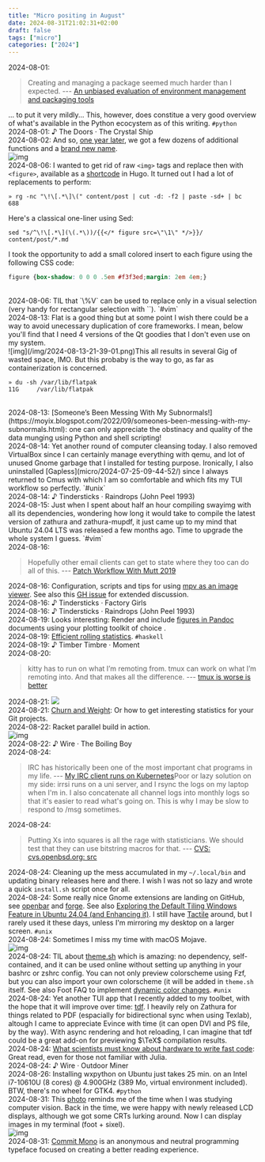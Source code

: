 ```yaml
---
title: "Micro positing in August"
date: 2024-08-31T21:02:31+02:00
draft: false
tags: ["micro"]
categories: ["2024"]
---
```


<a href="#" style="text-decoration: none;">2024-08-01</a>:

> Creating and managing a package seemed much harder than I expected. --- [An unbiased evaluation of environment management and packaging tools](https://alpopkes.com/posts/python/packaging_tools/)

... to put it very mildly... This, however, does constitue a very good overview of what's available in the Python ecocystem as of this writing. `#python`<br>
<a href="#" style="text-decoration: none;">2024-08-01</a>: ♪ The Doors · The Crystal Ship<br>
<a href="#" style="text-decoration: none;">2024-08-02</a>: And so, [one year later](https://writings.stephenwolfram.com/2024/01/the-story-continues-announcing-version-14-of-wolfram-language-and-mathematica/), we got a few dozens of additional functions and a [brand new name](https://writings.stephenwolfram.com/2024/07/yet-more-new-ideas-and-new-functions-launching-version-14-1-of-wolfram-language-mathematica/).<br>![img](/img/2024-08-02-16-15-50.png)<br>
<a href="#" style="text-decoration: none;">2024-08-06</a>: I wanted to get rid of raw `<img>` tags and replace then with `<figure>`, available as a [shortcode](https://gohugo.io/content-management/shortcodes/#figure) in Hugo. It turned out I had a lot of replacements to perform:

```shell
» rg -nc "\!\[.*\]\(" content/post | cut -d: -f2 | paste -sd+ | bc
688
```

Here's a classical one-liner using Sed:
```shell
sed "s/^\!\[.*\](\(.*\))/{{</* figure src=\"\1\" */>}}/ content/post/*.md
```

I took the opportunity to add a small colored insert to each figure using the following CSS code:
```css
figure {box-shadow: 0 0 0 .5em #f3f3ed;margin: 2em 4em;}
```
<br>
<a href="#" style="text-decoration: none;">2024-08-06</a>: TIL that `\%V` can be used to replace only in a visual selection (very handy for rectangular selection with `<C-V>`). `#vim`<br>
<a href="#" style="text-decoration: none;">2024-08-13</a>: Flat is a good thing but at some point I wish there could be a way to avoid unecessary duplication of core frameworks. I mean, below you'll find that I need 4 versions of the Qt goodies that I don't even use on my system.<br>![img](/img/2024-08-13-21-39-01.png)This all results in several Gig of wasted space, IMO. But this probaby is the way to go, as far as containerization is concerned.

```shell
» du -sh /var/lib/flatpak
11G     /var/lib/flatpak
```
<br>
<a href="#" style="text-decoration: none;">2024-08-13</a>: [Someone’s Been Messing With My Subnormals!](https://moyix.blogspot.com/2022/09/someones-been-messing-with-my-subnormals.html): one can only appreciate the obstinacy and quality of the data munging using Python and shell scripting!<br>
<a href="#" style="text-decoration: none;">2024-08-14</a>: Yet another round of computer cleansing today. I also removed VirtualBox since I can certainly manage everything with qemu, and lot of unused Gnome garbage that I installed for testing purpose. Ironically, I also uninstalled [Gapless](micro/2024-07-25-09-44-52/) since I always returned to Cmus with which I am so comfortable and which fits my TUI workflow so perfectly. `#unix`<br>
<a href="#" style="text-decoration: none;">2024-08-14</a>: ♪ Tindersticks · Raindrops (John Peel 1993)<br>
<a href="#" style="text-decoration: none;">2024-08-15</a>: Just when I spent about half an hour compiling swayimg with all its dependencies, wondering how long it would take to compile the latest version of zathura and zathura-mupdf, it just came up to my mind that Ubuntu 24.04 LTS was released a few months ago. Time to upgrade the whole system I guess. `#vim`<br>
<a href="#" style="text-decoration: none;">2024-08-16</a>:

> Hopefully other email clients can get to state where they too can do all of this. --- [Patch Workflow With Mutt 2019](http://www.kroah.com/log/blog/2019/08/14/patch-workflow-with-mutt-2019/)<br>

<a href="#" style="text-decoration: none;">2024-08-16</a>: Configuration, scripts and tips for using [mpv as an image viewer](https://github.com/occivink/mpv-image-viewer). See also this [GH issue](https://github.com/mpv-player/mpv/issues/7983) for extended discussion.<br>
<a href="#" style="text-decoration: none;">2024-08-16</a>: ♪ Tindersticks · Factory Girls<br>
<a href="#" style="text-decoration: none;">2024-08-16</a>: ♪ Tindersticks · Raindrops (John Peel 1993)<br>
<a href="#" style="text-decoration: none;">2024-08-19</a>: Looks interesting: Render and include [figures in Pandoc](https://github.com/LaurentRDC/pandoc-plot) documents using your plotting toolkit of choice .<br>
<a href="#" style="text-decoration: none;">2024-08-19</a>: [Efficient rolling statistics](https://laurentrdc.xyz/posts/rolling-stats.html). `#haskell`<br>
<a href="#" style="text-decoration: none;">2024-08-19</a>: ♪ Timber Timbre · Moment<br>
<a href="#" style="text-decoration: none;">2024-08-20</a>:

> kitty has to run on what I’m remoting from. tmux can work on what I’m remoting into. And that makes all the difference. --- [tmux is worse is better](https://hiandrewquinn.github.io/til-site/posts/tmux-is-worse-is-better/)<br>

<a href="#" style="text-decoration: none;">2024-08-21</a>: ![](/img/IMG_4289.JPEG)<br>
<a href="#" style="text-decoration: none;">2024-08-21</a>: [Churn and Weight](https://benknoble.github.io/blog/2024/08/07/churn-and-weight/): Or how to get interesting statistics for your Git projects.<br>
<a href="#" style="text-decoration: none;">2024-08-22</a>: Racket parallel build in action.<br>![img](/img/2024-08-22-17-08-21.png)<br>
<a href="#" style="text-decoration: none;">2024-08-22</a>: ♪ Wire · The Boiling Boy<br>
<a href="#" style="text-decoration: none;">2024-08-24</a>:

> IRC has historically been one of the most important chat programs in my life. --- [My IRC client runs on Kubernetes](https://xeiaso.net/blog/2024/k8s-irc-client/)Poor or lazy solution on my side: irrsi runs on a uni server, and I rsync the logs on my laptop when I'm in. I also concatenate all channel logs into monthly logs so that it's easier to read what's going on. This is why I may be slow to respond to /msg sometimes.<br>

<a href="#" style="text-decoration: none;">2024-08-24</a>:

> Putting Xs into squares is all the rage with statisticians. We should test that they can use bitstring macros for that. --- [CVS: cvs.openbsd.org: src](https://marc.info/?l=openbsd-cvs&m=172443349326851&w=2)<br>

<a href="#" style="text-decoration: none;">2024-08-24</a>: Cleaning up the mess accumulated in my `~/.local/bin` and updating binary releases here and there. I wish I was not so lazy and wrote a quick `install.sh` script once for all.<br>
<a href="#" style="text-decoration: none;">2024-08-24</a>: Some really nice Gnome extensions are landing on GitHub, see [openbar](https://github.com/neuromorph/openbar?tab=readme-ov-file) and [forge](https://github.com/forge-ext/forge). See also [Exploring the Default Tiling Windows Feature in Ubuntu 24.04 (and Enhancing it)](https://itsfoss.com/ubuntu-tiling-windows/). I still have [Tactile](https://extensions.gnome.org/extension/4548/tactile/) around, but I rarely used it these days, unless I'm mirroring my desktop on a larger screen. `#unix`<br>
<a href="#" style="text-decoration: none;">2024-08-24</a>: Sometimes I miss my time with macOS Mojave.<br>![img](/img/2024-08-24-22-00-24.png)<br>
<a href="#" style="text-decoration: none;">2024-08-24</a>: TIL about [theme.sh](https://github.com/lemnos/theme.sh) which is amazing: no dependency, self-contained, and it can be used online without setting up anything in your bashrc or zshrc config. You can not only preview colorscheme using Fzf, but you can also import your own colorscheme (it will be added in `theme.sh` itself. See also Foot FAQ to implement [dynamic color changes](https://codeberg.org/dnkl/foot/wiki#dynamic-color-changes). `#unix`<br>
<a href="#" style="text-decoration: none;">2024-08-24</a>: Yet another TUI app that I recently added to my toolbet, with the hope that it will improve over time: [tdf](https://github.com/itsjunetime/tdf). I heavily rely on Zathura for things related to PDF (espacially for bidirectional sync when using Texlab), altough I came to appreciate Evince with time (it can open DVI and PS file, by the way). With async rendering and hot reloading, I can imagine that tdf could be a great add-on for previewing $\TeX$ compilation results.<br>
<a href="#" style="text-decoration: none;">2024-08-24</a>: [What scientists must know about hardware to write fast code](https://viralinstruction.com/posts/hardware/): Great read, even for those not familiar with Julia.<br>
<a href="#" style="text-decoration: none;">2024-08-24</a>: ♪ Wire · Outdoor Miner<br>
<a href="#" style="text-decoration: none;">2024-08-26</a>: Installing wxpython on Ubuntu just takes 25 min. on an Intel i7-10610U (8 cores) @ 4.900GHz (389 Mo, virtual environment included). BTW, there's no wheel for GTK4. `#python`<br>
<a href="#" style="text-decoration: none;">2024-08-31</a>: This [photo](http://lenna.org/) reminds me of the time when I was studying computer vision. Back in the time, we were happy with newly released LCD displays, although we got some CRTs lurking around. Now I can display images in my terminal (foot + sixel).<br>![img](/img/2024-08-31-15-46-00.png)<br>
<a href="#" style="text-decoration: none;">2024-08-31</a>: [Commit Mono](https://github.com/eigilnikolajsen/commit-mono) is an anonymous and neutral programming typeface focused on creating a better reading experience.<br>
